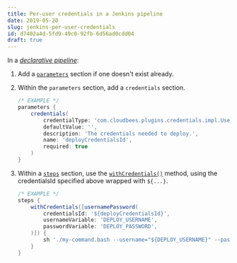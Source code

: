 ```yaml
---
title: Per-user credentials in a Jenkins pipeline
date: 2019-05-20
slug: jenkins-per-user-credentials
id: d7402a4d-5fd9-49c0-92fb-6d56ad0cdd04
draft: true
---
```


In a
[_declarative pipeline_](https://jenkins.io/doc/book/pipeline/syntax/#declarative-pipeline):

1. Add a
   [`parameters`](https://jenkins.io/doc/book/pipeline/syntax/#parameters)
   section if one doesn't exist already.
2. Within the `parameters` section, add a `credentials` section.

    ```groovy
    /* EXAMPLE */
    parameters {
        credentials(
            credentialType: 'com.cloudbees.plugins.credentials.impl.UsernamePasswordCredentialsImpl',
            defaultValue: '',
            description: 'The credentials needed to deploy.',
            name: 'deployCredentialsId',
            required: true
        )
    }
    ```

3. Within a [`steps`](https://jenkins.io/doc/book/pipeline/syntax/#steps)
   section, use the
   [`withCredentials()`](https://jenkins.io/doc/pipeline/steps/credentials-binding/)
   method, using the credentialsId specified above wrapped with `${...}`.

    ```groovy
    /* EXAMPLE */
    steps {
        withCredentials([usernamePassword(
            credentialsId: '${deployCredentialsId}',
            usernameVariable: 'DEPLOY_USERNAME',
            passwordVariable: 'DEPLOY_PASSWORD',
        )]) {
            sh './my-command.bash --username="${DEPLOY_USERNAME}" --password="${DEPLOY_PASSWORD}"'
        }
    }
    ```

